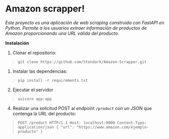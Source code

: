 # Amazon scrapper!
*Este proyecto es una aplicación de web scraping construida con FastAPI en Python. Permite a los usuarios extraer información de productos de Amazon proporcionando una URL válida del producto.*

**Instalación**

 1. Clonar el repositorio: 

> `git clone https://github.com/Stondark/Amazon-Scrapper.git`
 1. Instalar las dependencias: 
>`pip install -r requirements.txt`
 2. Ejecutar el servidor
>`uvicorn app:app`
 4. Realizar una solicitud POST al endpoint `/product` con un JSON que contenga la URL del producto:
>`POST /product HTTP/1.1 Host: localhost:8000 Content-Type: application/json { "url": "https://www.amazon.com/ejemplo-producto" }`
